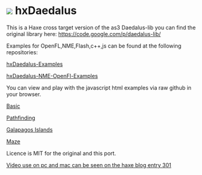 ![](http://haxe.io/img/301/hxdaedalus.png)
hxDaedalus
==========

This is a Haxe cross target version of the as3 Daedalus-lib you can find the original library here:
https://code.google.com/p/daedalus-lib/

Examples for OpenFL,NME,Flash,c++,js can be found at the following repositories: 

[hxDaedalus-Examples](https://github.com/Justinfront/hxDaedalus-Examples)

[hxDaedalus-NME-OpenFl-Examples](https://github.com/Justinfront/hxDaedalus-NME-OpenFL-Examples)

You can view and play with the javascript html examples via raw github in your browser.

[Basic](http://rawgit.com/Justinfront/hxDaedalus-Examples/master/hxDaedalus-Examples/web/DaedalusBasic.html)

[Pathfinding](http://rawgit.com/Justinfront/hxDaedalus-Examples/master/hxDaedalus-Examples/web/DaedalusPathfinding.html)

[Galapagos Islands](https://rawgit.com/Justinfront/hxDaedalus-Examples/master/hxDaedalus-Examples/web/DaedalusBitmapPathfinding.html)

[Maze](http://rawgit.com/Justinfront/hxDaedalus-Examples/master/hxDaedalus-Examples/web/GridMazeDemo.html)

Licence is MIT for the original and this port.

[Video use on pc and mac can be seen on the haxe blog entry 301](http://haxe.io/roundups/301/)
